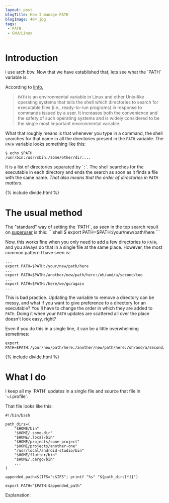 ```yaml
---
layout: post
blogTitle: How I manage PATH
blogImage: 404.jpg
tags:
 - PATH
 - GNU/Linux
---
```


<h1 class="section-header">Introduction</h1>
i use arch btw. Now that we have established that, lets see what the `PATH` variable is.

According to <a href="http://www.linfo.org/path_env_var.html">linfo</a>,
<blockquote class="blockquote"><code>PATH</code> is an environmental variable in Linux and other Unix-like operating systems that tells the shell which directories to search for executable files (i.e., ready-to-run programs) in response to commands issued by a user. It increases both the convenience and the safety of such operating systems and is widely considered to be the single most important environmental variable.</blockquote>

<div class="py-4"></div>

What that roughly means is that whenever you type in a command, the shell searches for that name in all the directories present in the <code>PATH</code> variable. The <code>PATH</code> variable looks something like this:

```shell
$ echo $PATH
/usr/bin:/usr/sbin:/some/other/dir:...
```

It is a list of directories separated by \``:`\`. The shell searches for the executable in each directory and ends the search as soon as it finds a file with the same name. *That also means that the order of directories in `PATH` matters.*

{% include divide.html %}

<h1 class="section-header">The usual method</h1>
The "standard" way of setting the `PATH`, as seen in the top search result on <a href="https://superuser.com/a/488175">superuser</a> is this:
```shell
$ export PATH=$PATH:/your/new/path/here
```

Now, this works fine when you only need to add a few directories to `PATH`, and you always do that in a single file at the same place. However, the most common pattern I have seen is:
```shell
...
export PATH=$PATH:/your/new/path/here
...
export PATH=$PATH:/another/new/path/here:/oh/and/a/second/too
...
export PATH=$PATH:/here/we/go/again
...
```

This is bad practice. Updating the variable to remove a directory can be messy, and what if you want to give preference to a directory for an executable? You'll have to change the order in which they are added to `PATH`. Doing it when your `PATH` updates are scattered all over the place doesn't look easy, right?

Even if you do this in a single line, it can be a little overwhelming sometimes:
```shell
export PATH=$PATH:/your/new/path/here:/another/new/path/here:/oh/and/a/second/too:/here/we/go/again:...
```

{% include divide.html %}

<h1 class="section-header">What I do</h1>
I keep all my `PATH` updates in a single file and source that file in `~/.profile`.

That file looks like this:
```shell
#!/bin/bash

path_dirs=(
    "$HOME/bin"
    "$HOME/.some-dir"
    "$HOME/.local/bin"
    "$HOME/projects/some-project"
    "$HOME/projects/another-one"
    "/usr/local/android-studio/bin"
    "$HOME/flutter/bin"
    "$HOME/.cargo/bin"
    ...
)

appended_path=$(IFS=":$IFS"; printf "%s" "${path_dirs[*]}")

export PATH="$PATH:$appended_path"
```

Explanation:
